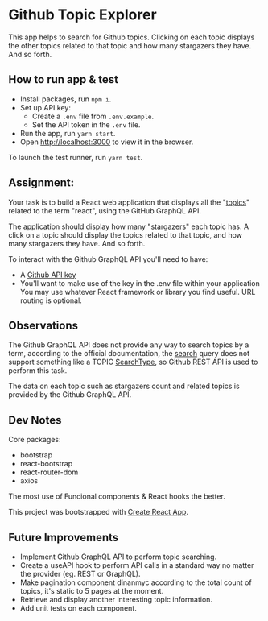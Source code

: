 # Github Topic Explorer

This app helps to search for Github topics. Clicking on each topic displays the other topics related to that topic and how many stargazers they have. And so forth.

## How to run app & test

- Install packages, run `npm i`.
- Set up API key:
  - Create a `.env` file from `.env.example`.
  - Set the API token in the `.env` file.
- Run the app, run `yarn start`.
- Open [http://localhost:3000](http://localhost:3000) to view it in the browser.

To launch the test runner, run `yarn test`.

## Assignment:

Your task is to build a React web application that displays all the "[topics](https://docs.github.com/en/free-pro-team@latest/graphql/reference/objects#topic)" related to the term "react", using the GitHub GraphQL API.

The application should display how many "[stargazers](https://docs.github.com/en/free-pro-team@latest/graphql/reference/objects#stargazerconnection)" each topic has. A click on a topic should display the topics related to that topic,
and how many stargazers they have. And so forth.

To interact with the Github GraphQL API you'll need to have:

- A [Github API key](https://docs.github.com/en/free-pro-team@latest/graphql/guides/forming-calls-with-graphql#authenticating-with-graphql)
- You'll want to make use of the key in the .env file within your application
  You may use whatever React framework or library you find useful. URL routing is optional.

## Observations

The Github GraphQL API does not provide any way to search topics by a term, according to the official documentation, the [search](https://docs.github.com/en/graphql/reference/queries#searchresultitemconnection) query does not support something like a TOPIC [SearchType](https://docs.github.com/en/graphql/reference/enums#searchtype), so Github REST API is used to perform this task.

The data on each topic such as stargazers count and related topics is provided by the Github GraphQL API.

## Dev Notes

Core packages:

- bootstrap
- react-bootstrap
- react-router-dom
- axios

The most use of Funcional components & React hooks the better.

This project was bootstrapped with [Create React App](https://github.com/facebook/create-react-app).

## Future Improvements

- Implement Github GraphQL API to perform topic searching.
- Create a useAPI hook to perform API calls in a standard way no matter the provider (eg. REST or GraphQL).
- Make pagination component dinanmyc according to the total count of topics, it's static to 5 pages at the moment.
- Retrieve and display another interesting topic information.
- Add unit tests on each component.
